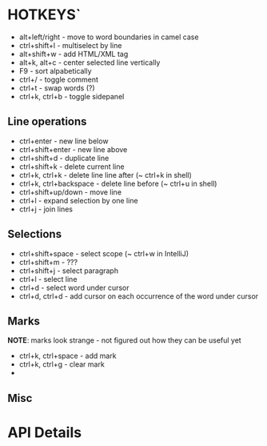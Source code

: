 HOTKEYS`
=======

- alt+left/right - move to word boundaries in camel case
- ctrl+shift+l - multiselect by line
- alt+shift+w - add HTML/XML tag
- alt+k, alt+c - center selected line vertically
- F9 - sort alpabetically
- ctrl+/ - toggle comment
- ctrl+t - swap words (?)
- ctrl+k, ctrl+b - toggle sidepanel


Line operations
---------------

- ctrl+enter - new line below
- ctrl+shift+enter - new line above
- ctrl+shift+d - duplicate line
- ctrl+shift+k - delete current line
- ctrl+k, ctrl+k - delete line line after (~ ctrl+k in shell)
- ctrl+k, ctrl+backspace - delete line before (~ ctrl+u in shell)
- ctrl+shift+up/down - move line
- ctrl+l - expand selection by one line
- ctrl+j - join lines


Selections
------------------

- ctrl+shift+space - select scope (~ ctrl+w in IntelliJ)
- ctrl+shift+m - ???
- ctrl+shift+j - select paragraph
- ctrl+l - select line
- ctrl+d - select word under cursor
- ctrl+d, ctrl+d - add cursor on each occurrence of the word under cursor

Marks
-----

**NOTE**: marks look strange - not figured out how they can be useful yet

- ctrl+k, ctrl+space - add mark
- ctrl+k, ctrl+g - clear mark
-




Misc
----

API Details
===========

